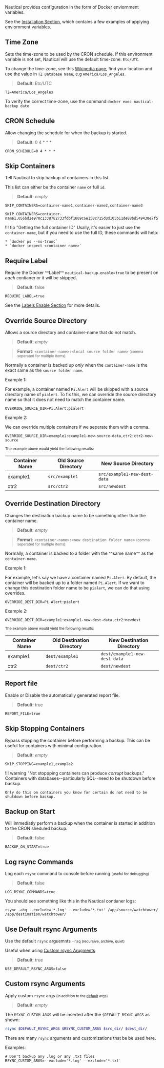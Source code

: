 Nautical provides configuration in the form of Docker enviornment variables.

See the [Installation Section](./installation.md), which contains a few examples of applying enviornment variables.

## Time Zone

Sets the time-zone to be used by the CRON schedule. If this environment variable is not set, Nautical will use the default time-zone: `Etc/UTC`.

To change the time-zone, see this [Wikipedia page](https://en.wikipedia.org/wiki/List_of_tz_database_time_zones), find your location and use the value in `TZ Database Name`, e.g `America/Los_Angeles`.

> **Default**: Etc/UTC

```properties
TZ=America/Los_Angeles
```
To verify the correct time-zone, use the command `docker exec nautical-backup date`

## CRON Schedule
Allow changing the schedule for when the backup is started.

> **Default**: 0 4 * * *

```properties
CRON_SCHEDULE=0 4 * * *
```

## Skip Containers
Tell Nautical to skip backup of containers in this list.

This list can either be the container `name` or full `id`.

> **Default**: *empty*

```properties
SKIP_CONTAINERS=container-name1,container-name2,container-name3
```
```properties
SKIP_CONTAINERS=container-name1,056bd2e970c1338782733fdbf1009c6e158c715d0d105b11de88bd549430e7f5
```
!!! tip "Getting the full container ID"
    Usally, it's easier to just use the `container-name`, but if you need to use the full ID, these commands will help:

    * `docker ps --no-trunc`
    * `docker inspect <container name>`

## Require Label
Require the Docker ^^Label^^ `nautical-backup.enable=true` to be present on *each* contianer or it will be skipped.

> **Default**: false

```properties
REQUIRE_LABEL=true
```

See the [Labels Enable Section](./labels.md#enable-nautical) for more details.

## Override Source Directory
Allows a source directory and container-name that do not match.

> **Default**: *empty*

> **Format**: `<container-name>:<local source folder name>`  <small>(comma seperated for multiple items)</small>

Normally a container is backed up *only* when the `container-name` is the exact same as the `source folder name`.

Example 1:

For example, a container named `Pi.Alert` will be skipped with a source directory name of `pialert`.
To fix this, we can override the source directory name so that it does not need to match the container name.

```properties
OVERRIDE_SOURCE_DIR=Pi.Alert:pialert
```

Example 2:

We can override multiple containers if we seperate them with a comma.
```properties
OVERRIDE_SOURCE_DIR=example1:example1-new-source-data,ctr2:ctr2-new-source
```
<small> The example above would yield the following results:</small>

| Container Name | Old Source Directory | New Source Directory         |
| -------------- | -------------------- | ---------------------------- |
| example1       | `src/example1`       | `src/example1-new-dest-data` |
| ctr2           | `src/ctr2`           | `src/newdest`                |

## Override Destination Directory
Changes the destination backup name to be something other than the container name.

> **Default**: *empty*

> **Format**: `<container-name>:<new destination folder name>`  <small>(comma seperated for multiple items)</small>

Normally, a container is backed to a folder with the ^^same name^^ as the `container-name`. 

Example 1:

For example, let's say we have a container named `Pi.Alert`. By default, the container will be backed up to a folder named `Pi.Alert`.
If we want to change this destination folder name to be `pialert`, we can do that using overrides.

```properties
OVERRIDE_DEST_DIR=Pi.Alert:pialert
```


Example 2:

```properties
OVERRIDE_DEST_DIR=example1:example1-new-dest-data,ctr2:newdest
```

<small> The example above would yield the following results:</small>

| Container Name | Old Destination Directory | New Destination Directory     |
| -------------- | ------------------------- | ----------------------------- |
| example1       | `dest/example1`           | `dest/example1-new-dest-data` |
| ctr2           | `dest/ctr2`               | `dest/newdest`                |


## Report file
Enable or Disable the automatically generated report file.

> **Default**: true

```properties
REPORT_FILE=true
```

## Skip Stopping Containers
Bypass stopping the container before performing a backup. This can be useful for containers with minimal configuration.

> **Default**: *empty*

```properties
SKIP_STOPPING=example1,example2
```
!!! warning "Not stoppping containers can produce *corrupt* backups."
    Containers with databases--particularly SQL--need to be shutdown before backup.

    Only do this on containers you know for certain do not need to be shutdown before backup.

## Backup on Start
Will immediatly perform a backup when the container is started in addition to the CRON sheduled backup.

> **Default**: false

```properties
BACKUP_ON_START=true
```

## Log rsync Commands

Log each `rsync` command to console before running <small>(useful for debugging)</small>

> **Default**: false

```properties
LOG_RSYNC_COMMANDS=true
```
You should see something like this in the Nautical contianer logs:
```console
rsync -ahq --exclude='*.log' --exclude='*.txt' /app/source/watchtower/ /app/destination/watchtower/
```

## Use Default rsync Arguments

Use the default `rsync` arguemnts `-raq` <small>(recursive, archive, quiet)</small>

Useful when using [Custom rsync Arugments](#custom-rsync-arguments)

> **Default**: true

```properties
USE_DEFAULT_RSYNC_ARGS=false
```

## Custom rsync Arguments
Apply custom `rsync` args <small>(in addition to the [default](#use-default-rsync-arguments) args)</small>

> **Default**: *empty*

The `RSYNC_CUSTOM_ARGS` will be inserted after the `$DEFAULT_RSYNC_ARGS` as shown:
```bash
rsync $DEFAULT_RSYNC_ARGS $RSYNC_CUSTOM_ARGS $src_dir/ $dest_dir/
```


There are many `rsync` arguments and customizations that be be used here.

Examples:
```properties
# Don't backup any .log or any .txt files
RSYNC_CUSTOM_ARGS=--exclude='*.log' --exclude='*.txt'
```

<br>
<br>
